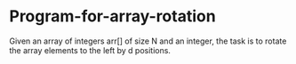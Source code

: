 # Program-for-array-rotation
Given an array of integers arr[] of size N and an integer, the task is to rotate the array elements to the left by d positions.
